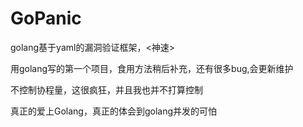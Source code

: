 # GoPanic
golang基于yaml的漏洞验证框架，&lt;神速>

用golang写的第一个项目，食用方法稍后补充，还有很多bug,会更新维护

不控制协程量，这很疯狂，并且我也并不打算控制

真正的爱上Golang，真正的体会到golang并发的可怕
